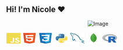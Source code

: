  ## Hi! I'm Nicole ❤️ 

<div align="center">
  <img width="400" height="400" alt="Image" src="https://github.com/user-attachments/assets/31241d1e-7280-45a7-8d3d-c0abb1cb3fc4" />
</div>


                                                                 
<div style="display: inline_block"><br>
  <img align="center" alt="Nicole-Js" height="30" width="40" src="https://raw.githubusercontent.com/devicons/devicon/master/icons/javascript/javascript-plain.svg">
  <img align="center" alt="Nicole-HTML" height="30" width="40" src="https://raw.githubusercontent.com/devicons/devicon/master/icons/html5/html5-original.svg">
  <img align="center" alt="Nicole-CSS" height="30" width="40" src="https://raw.githubusercontent.com/devicons/devicon/master/icons/css3/css3-original.svg">
  <img align="center" alt="Nicole-Python" height="30" width="40" src="https://raw.githubusercontent.com/devicons/devicon/master/icons/python/python-original.svg">
  <img align="center" alt="Nicole-MySQL" height="30" width="40" src="https://raw.githubusercontent.com/devicons/devicon/master/icons/mysql/mysql-original.svg">
  <img align="center" alt="Nicole-MongoDB" height="30" width="40" src="https://raw.githubusercontent.com/devicons/devicon/master/icons/mongodb/mongodb-original.svg">
  <img align="center" alt="Nicole-R" height="30" width="40" src="https://raw.githubusercontent.com/devicons/devicon/master/icons/r/r-original.svg">
  
</div>

 
